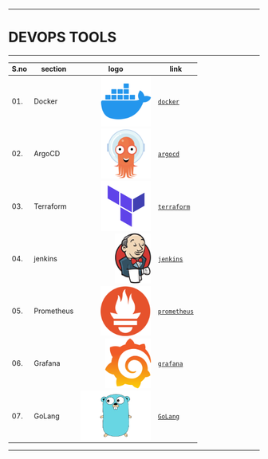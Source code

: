 
----
# DEVOPS TOOLS
---

| S.no | section | logo | link |
| --- | --- | --- | --- |
| 01. | Docker | <img align="right" src="https://github.com/yuva19102003/DEVOPS-TOOL/blob/master/logo/docker.png" height="100" alt="docker">  |  [`docker`](https://github.com/yuva19102003/DEVOPS-TOOL/tree/master/Docker) |
| 02. | ArgoCD | <img align="right" src="https://github.com/yuva19102003/DEVOPS-TOOL/blob/master/logo/argocd.png" height="100" alt="ArgoCD">  |  [`argocd`](https://github.com/yuva19102003/DEVOPS-TOOL/tree/master/Argocd) |
| 03. | Terraform | <img align="right" src="https://github.com/yuva19102003/DEVOPS-TOOL/blob/master/logo/terraform.png" height="100" alt="terraform">  |  [`terraform`](https://github.com/yuva19102003/DEVOPS-TOOL/tree/master/Terrraform) |
| 04. | jenkins | <img align="right" src="https://github.com/yuva19102003/DEVOPS-TOOL/blob/master/logo/jenkins.png" height="100" alt="jenkins">  |  [`jenkins`](https://github.com/yuva19102003/DEVOPS-TOOL/tree/master/Jenkins) |
| 05. | Prometheus | <img align="right" src="https://github.com/yuva19102003/DEVOPS-TOOL/blob/master/logo/Prometheus.png" height="100" alt="prometheus">  |  [`prometheus`](https://github.com/yuva19102003/DEVOPS-TOOL/tree/master/prometheus) |
| 06. | Grafana | <img align="right" src="https://github.com/yuva19102003/DEVOPS-TOOL/blob/master/logo/grafana.png" height="100" alt="grafana">  |  [`grafana`](https://github.com/yuva19102003/DEVOPS-TOOL/tree/master/grafana) |
| 07. | GoLang | <img align="right" src="https://github.com/yuva19102003/DEVOPS-TOOL/blob/master/logo/golang.png" height="100" alt="golang">  |  [`GoLang`](https://github.com/yuva19102003/DEVOPS-TOOL/tree/master/go%20lang) |

----

